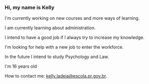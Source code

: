 ### Hi, my name is Kelly


I'm currently working on new courses and more ways of learning.

I am currently learning about administration.

I intend to have a good job if I always try to increase my knowledge.

I'm looking for help with a new job to enter the workforce.

In the future I intend to study Psychology and Law.

I'm 16 years old

 How to contact me: kelly.ladeia@escola.pr.gov.br.
